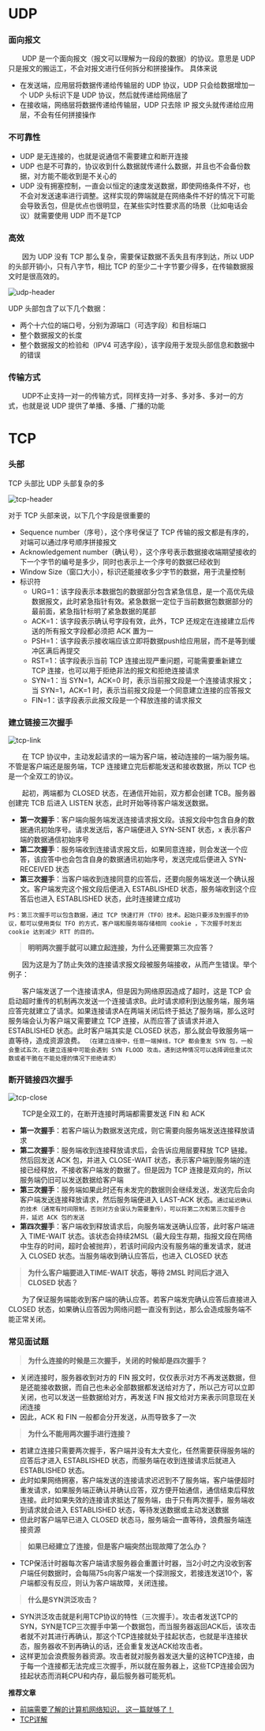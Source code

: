 # UDP
### 面向报文
&emsp;&emsp;UDP 是一个面向报文（报文可以理解为一段段的数据）的协议。意思是 UDP 只是报文的搬运工，不会对报文进行任何拆分和拼接操作。
具体来说
* 在发送端，应用层将数据传递给传输层的 UDP 协议，UDP 只会给数据增加一个 UDP 头标识下是 UDP 协议，然后就传递给网络层了
* 在接收端，网络层将数据传递给传输层，UDP 只去除 IP 报文头就传递给应用层，不会有任何拼接操作
### 不可靠性
* UDP 是无连接的，也就是说通信不需要建立和断开连接
* UDP 也是不可靠的，协议收到什么数据就传递什么数据，并且也不会备份数据，对方能不能收到是不关心的
* UDP 没有拥塞控制，一直会以恒定的速度发送数据，即使网络条件不好，也不会对发送速率进行调整。这样实现的弊端就是在网络条件不好的情况下可能会导致丢包，但是优点也很明显，在某些实时性要求高的场景（比如电话会议）就需要使用 UDP 而不是TCP
### 高效
&emsp;&emsp;因为 UDP 没有 TCP 那么复杂，需要保证数据不丢失且有序到达，所以 UDP 的头部开销小，只有八字节，相比 TCP 的至少二十字节要少得多，在传输数据报文时是很高效的。

![udp-header](https://user-images.githubusercontent.com/51625532/154191932-b03e56e2-9b92-4c4e-aaf3-cf1509b5ca67.png)

UDP 头部包含了以下几个数据：
* 两个十六位的端口号，分别为源端口（可选字段）和目标端口
* 整个数据报文的长度
* 整个数据报文的检验和（IPV4 可选字段），该字段用于发现头部信息和数据中的错误
### 传输方式
&emsp;&emsp;UDP不止支持一对一的传输方式，同样支持一对多、多对多、多对一的方式，也就是说 UDP 提供了单播、多播、广播的功能

# TCP
### 头部
TCP 头部比 UDP 头部复杂的多

![tcp-header](https://user-images.githubusercontent.com/51625532/154201621-8732500b-be89-4df4-86ad-8d1ae30b7fe6.png)

对于 TCP 头部来说，以下几个字段是很重要的
* Sequence number（序号），这个序号保证了 TCP 传输的报文都是有序的，对端可以通过序号顺序拼接报文
* Acknowledgement number（确认号），这个序号表示数据接收端期望接收的下一个字节的编号是多少，同时也表示上一个序号的数据已经收到
* Window Size（窗口大小），标识还能接收多少字节的数据，用于流量控制
* 标识符
  * URG=1：该字段表示本数据包的数据部分包含紧急信息，是一个高优先级数据报文，此时紧急指针有效。紧急数据一定位于当前数据包数据部分的最前面，紧急指针标明了紧急数据的尾部
  * ACK=1：该字段表示确认号字段有效，此外，TCP 还规定在连接建立后传送的所有报文字段都必须把 ACK 置为一
  * PSH=1：该字段表示接收端应该立即将数据push给应用层，而不是等到缓冲区满后再提交
  * RST=1：该字段表示当前 TCP 连接出现严重问题，可能需要重新建立 TCP 连接，也可以用于拒绝非法的报文和拒绝连接请求
  * SYN=1：当 SYN=1，ACK=0 时，表示当前报文段是一个连接请求报文；当 SYN=1，ACK=1 时，表示当前报文段是一个同意建立连接的应答报文
  * FIN=1：该字段表示此报文段是一个释放连接的请求报文

### 建立链接三次握手
![tcp-link](https://user-images.githubusercontent.com/51625532/154204663-c92c4941-069f-40b0-b424-dd76299c6be3.jpg)

&emsp;&emsp;在 TCP 协议中，主动发起请求的一端为客户端，被动连接的一端为服务端。不管是客户端还是服务端，TCP 连接建立完后都能发送和接收数据，所以 TCP 也是一个全双工的协议。

&emsp;&emsp;起初，两端都为 CLOSED 状态，在通信开始前，双方都会创建 TCB。服务器创建完 TCB 后进入 LISTEN 状态，此时开始等待客户端发送数据。
* **第一次握手**：客户端向服务端发送连接请求报文段。该报文段中包含自身的数据通讯初始序号。请求发送后，客户端便进入 SYN-SENT 状态，x 表示客户端的数据通信初始序号
* **第二次握手**：服务端收到连接请求报文后，如果同意连接，则会发送一个应答，该应答中也会包含自身的数据通讯初始序号，发送完成后便进入 SYN-RECEIVED 状态
* **第三次握手**：当客户端收到连接同意的应答后，还要向服务端发送一个确认报文。客户端发完这个报文段后便进入 ESTABLISHED 状态，服务端收到这个应答后也进入 ESTABLISHED 状态，此时连接建立成功

`PS：第三次握手可以包含数据，通过 TCP 快速打开（TFO）技术。起始只要涉及到握手的协议，都可以使用类似 TFO 的方式，客户端和服务端存储相同 cookie ，下次握手时发出 cookie 达到减少 RTT 的目的。`

> **明明两次握手就可以建立起连接，为什么还需要第三次应答？**

&emsp;&emsp;因为这是为了防止失效的连接请求报文段被服务端接收，从而产生错误。举个例子：

&emsp;&emsp;客户端发送了一个连接请求A，但是因为网络原因造成了超时，这是 TCP 会启动超时重传的机制再次发送一个连接请求B。此时请求顺利到达服务端，服务端应答完就建立了请求。如果连接请求A在两端关闭后终于抵达了服务端，那么这时服务端会认为客户端又需要建立 TCP 连接，从而应答了该请求并进入 ESTABLISHED 状态。此时客户端其实是 CLOSED 状态，那么就会导致服务端一直等待，造成资源浪费。
`（在建立连接中，任意一端掉线，TCP 都会重发 SYN 包，一般会重试五次，在建立连接中可能会遇到 SYN FLOOD 攻击。遇到这种情况可以选择调低重试次数或者干脆在不能处理的情况下拒绝请求）`

### 断开链接四次握手
![tcp-close](https://user-images.githubusercontent.com/51625532/154208235-64e2609d-aa90-4a8a-bd92-cd48cd233f8b.jpg)

&emsp;&emsp;TCP是全双工的，在断开连接时两端都需要发送 FIN 和 ACK
* **第一次握手**：若客户端认为数据发送完成，则它需要向服务端发送连接释放请求
* **第二次握手**：服务端收到连接释放请求后，会告诉应用层要释放 TCP 链接。然后回发送 ACK 包，并进入 CLOSE-WAIT 状态，表示客户端到服务端的连接已经释放，不接收客户端发的数据了。但是因为 TCP 连接是双向的，所以服务端仍旧可以发送数据给客户端
* **第三次握手**：服务端如果此时还有未发完的数据则会继续发送，发送完后会向客户端发送连接释放请求，然后服务端便进入 LAST-ACK 状态。`通过延迟确认的技术（通常有时间限制，否则对方会误认为需要重传），可以将第二次和第三次握手合并，延迟 ACK 包的发送`
* **第四次握手**：客户端收到释放请求后，向服务端发送确认应答，此时客户端进入 TIME-WAIT 状态。该状态会持续2MSL（最大段生存期，指报文段在网络中生存的时间，超时会被抛弃），若该时间段内没有服务端的重发请求，就进入 CLOSED 状态。当服务端收到确认应答后，也进入 CLOSED 状态

> **为什么客户端要进入TIME-WAIT 状态，等待 2MSL 时间后才进入 CLOSED 状态？**

&emsp;&emsp;为了保证服务端能收到客户端的确认应答。若客户端发完确认应答后直接进入 CLOSED 状态，如果确认应答因为网络问题一直没有到达，那么会造成服务端不能正常关闭。

### 常见面试题
> **为什么连接的时候是三次握手，关闭的时候却是四次握手？**
* 关闭连接时，服务器收到对方的 FIN 报文时，仅仅表示对方不再发送数据，但是还能接收数据，而自己也未必全部数据都发送给对方了，所以己方可以立即关闭，也可以发送一些数据给对方，再发送 FIN 报文给对方来表示同意现在关闭连接
* 因此，ACK 和 FIN 一般都会分开发送，从而导致多了一次

> **为什么不能用两次握手进行连接？**
* 若建立连接只需要两次握手，客户端并没有太大变化，任然需要获得服务端的应答后才进入 ESTABLISHED 状态，而服务端在收到连接请求后就进入 ESTABLISHED 状态。
* 此时如果网络拥塞，客户端发送的连接请求迟迟到不了服务端，客户端便超时重发请求，如果服务端正确认并确认应答，双方便开始通信，通信结束后释放连接。此时如果失效的连接请求抵达了服务端，由于只有两次握手，服务端收到请求就会进入 ESTABLISHED 状态，等待发送数据或主动发送数据
* 但此时客户端早已进入 CLOSED 状态马，服务端会一直等待，浪费服务端连接资源

> **如果已经建立了连接，但是客户端突然出现故障了怎么办？**
* TCP保活计时器每次客户端请求服务器会重置计时器，当2小时之内没收到客户端任何数据时，会每隔75s向客户端发一个探测报文，若接连发送10个，客户端都没有反应，则认为客户端故障，关闭连接。

> **什么是SYN洪泛攻击？**
* SYN洪泛攻击就是利用TCP协议的特性（三次握手）。攻击者发送TCP的 SYN，SYN是TCP三次握手中第一个数据包，而当服务器返回ACK后，该攻击者就不对其进行再确认，那这个TCP连接就处于挂起状态，也就是半连接状态，服务器收不到再确认的话，还会重复发送ACK给攻击者。
* 这样更加会浪费服务器资源。攻击者就对服务器发送大量的这种TCP连接，由于每一个连接都无法完成三次握手，所以就在服务器上，这些TCP连接会因为挂起状态而消耗CPU和内存，最后服务器可能死机。


**推荐文章**
* [前端需要了解的计算机网络知识， 这一篇就够了！](https://juejin.cn/post/6844904079974465544#heading-39)
* [TCP详解](https://www.cnblogs.com/yueminghai/p/6646043.html)